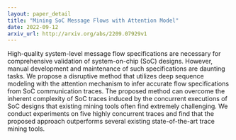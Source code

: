 ```yaml
---
layout: paper_detail
title: "Mining SoC Message Flows with Attention Model"
date: 2022-09-12
arxiv_url: http://arxiv.org/abs/2209.07929v1
---
```


High-quality system-level message flow specifications are necessary for comprehensive validation of system-on-chip (SoC) designs. However, manual development and maintenance of such specifications are daunting tasks. We propose a disruptive method that utilizes deep sequence modeling with the attention mechanism to infer accurate flow specifications from SoC communication traces. The proposed method can overcome the inherent complexity of SoC traces induced by the concurrent executions of SoC designs that existing mining tools often find extremely challenging. We conduct experiments on five highly concurrent traces and find that the proposed approach outperforms several existing state-of-the-art trace mining tools.
